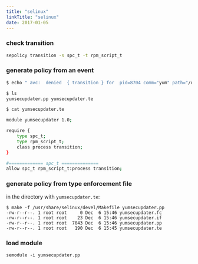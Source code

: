 ```yaml
---
title: "selinux"
linkTitle: "selinux"
date: 2017-01-05
---
```



### check transition

```bash
sepolicy transition -s spc_t -t rpm_script_t
```

### generate policy from an event

```bash
$ echo " avc:  denied  { transition } for  pid=8704 comm="yum" path="/usr/bin/bash" dev="vda1" ino=12745253 scontext=system_u:system_r:spc_t:s0 tcontext=system_u:system_r:rpm_script_t:s0 tclass=process permissive=0" | audit2allow -M yumsecupdater

$ ls
yumsecupdater.pp yumsecupdater.te

$ cat yumsecupdater.te

module yumsecupdater 1.0;

require {
    type spc_t;
    type rpm_script_t;
    class process transition;
}

#============= spc_t ==============
allow spc_t rpm_script_t:process transition;
```

### generate policy from type enforcement file

in the directory with `yumsecupdater.te`:

```
$ make -f /usr/share/selinux/devel/Makefile yumsecupdater.pp
-rw-r--r--. 1 root root     0 Dec  6 15:46 yumsecupdater.fc
-rw-r--r--. 1 root root    23 Dec  6 15:46 yumsecupdater.if
-rw-r--r--. 1 root root  7043 Dec  6 15:46 yumsecupdater.pp
-rw-r--r--. 1 root root   190 Dec  6 15:45 yumsecupdater.te
```

### load module

```
semodule -i yumsecupdater.pp
```
